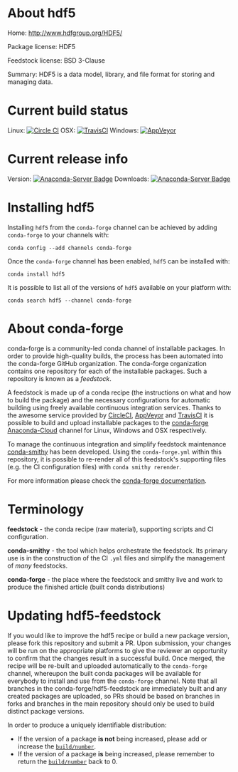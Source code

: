 About hdf5
==========

Home: http://www.hdfgroup.org/HDF5/

Package license: HDF5

Feedstock license: BSD 3-Clause

Summary: HDF5 is a data model, library, and file format for storing and managing data.



Current build status
====================

Linux: [![Circle CI](https://circleci.com/gh/conda-forge/hdf5-feedstock.svg?style=shield)](https://circleci.com/gh/conda-forge/hdf5-feedstock)
OSX: [![TravisCI](https://travis-ci.org/conda-forge/hdf5-feedstock.svg?branch=master)](https://travis-ci.org/conda-forge/hdf5-feedstock)
Windows: [![AppVeyor](https://ci.appveyor.com/api/projects/status/github/conda-forge/hdf5-feedstock?svg=True)](https://ci.appveyor.com/project/conda-forge/hdf5-feedstock/branch/master)

Current release info
====================
Version: [![Anaconda-Server Badge](https://anaconda.org/conda-forge/hdf5/badges/version.svg)](https://anaconda.org/conda-forge/hdf5)
Downloads: [![Anaconda-Server Badge](https://anaconda.org/conda-forge/hdf5/badges/downloads.svg)](https://anaconda.org/conda-forge/hdf5)

Installing hdf5
===============

Installing `hdf5` from the `conda-forge` channel can be achieved by adding `conda-forge` to your channels with:

```
conda config --add channels conda-forge
```

Once the `conda-forge` channel has been enabled, `hdf5` can be installed with:

```
conda install hdf5
```

It is possible to list all of the versions of `hdf5` available on your platform with:

```
conda search hdf5 --channel conda-forge
```


About conda-forge
=================

conda-forge is a community-led conda channel of installable packages.
In order to provide high-quality builds, the process has been automated into the
conda-forge GitHub organization. The conda-forge organization contains one repository
for each of the installable packages. Such a repository is known as a *feedstock*.

A feedstock is made up of a conda recipe (the instructions on what and how to build
the package) and the necessary configurations for automatic building using freely
available continuous integration services. Thanks to the awesome service provided by
[CircleCI](https://circleci.com/), [AppVeyor](http://www.appveyor.com/)
and [TravisCI](https://travis-ci.org/) it is possible to build and upload installable
packages to the [conda-forge](https://anaconda.org/conda-forge)
[Anaconda-Cloud](http://docs.anaconda.org/) channel for Linux, Windows and OSX respectively.

To manage the continuous integration and simplify feedstock maintenance
[conda-smithy](http://github.com/conda-forge/conda-smithy) has been developed.
Using the ``conda-forge.yml`` within this repository, it is possible to re-render all of
this feedstock's supporting files (e.g. the CI configuration files) with ``conda smithy rerender``.

For more information please check the [conda-forge documentation](https://conda-forge.org/docs/).

Terminology
===========

**feedstock** - the conda recipe (raw material), supporting scripts and CI configuration.

**conda-smithy** - the tool which helps orchestrate the feedstock.
                   Its primary use is in the construction of the CI ``.yml`` files
                   and simplify the management of *many* feedstocks.

**conda-forge** - the place where the feedstock and smithy live and work to
                  produce the finished article (built conda distributions)


Updating hdf5-feedstock
=======================

If you would like to improve the hdf5 recipe or build a new
package version, please fork this repository and submit a PR. Upon submission,
your changes will be run on the appropriate platforms to give the reviewer an
opportunity to confirm that the changes result in a successful build. Once
merged, the recipe will be re-built and uploaded automatically to the
`conda-forge` channel, whereupon the built conda packages will be available for
everybody to install and use from the `conda-forge` channel.
Note that all branches in the conda-forge/hdf5-feedstock are
immediately built and any created packages are uploaded, so PRs should be based
on branches in forks and branches in the main repository should only be used to
build distinct package versions.

In order to produce a uniquely identifiable distribution:
 * If the version of a package **is not** being increased, please add or increase
   the [``build/number``](http://conda.pydata.org/docs/building/meta-yaml.html#build-number-and-string).
 * If the version of a package **is** being increased, please remember to return
   the [``build/number``](http://conda.pydata.org/docs/building/meta-yaml.html#build-number-and-string)
   back to 0.